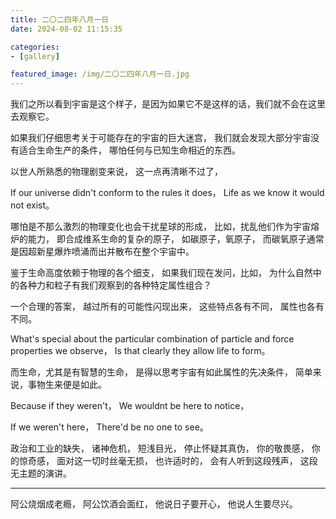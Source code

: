```yaml
---
title: 二〇二四年八月一日
date: 2024-08-02 11:15:35

categories:
- [gallery]

featured_image: /img/二〇二四年八月一日.jpg
---
```


我们之所以看到宇宙是这个样子，是因为如果它不是这样的话，我们就不会在这里去观察它。

如果我们仔细思考关于可能存在的宇宙的巨大迷宫，
我们就会发现大部分宇宙没有适合生命生产的条件，
哪怕任何与已知生命相近的东西。

以世人所熟悉的物理剧变来说，
这一点再清晰不过了，

If our universe didn't conform to the rules it does，
Life as we know it would not exist。

哪怕是不那么激烈的物理变化也会干扰星球的形成，
比如，扰乱他们作为宇宙熔炉的能力，
即合成维系生命的复杂的原子，
如碳原子，氧原子，
而碳氧原子通常是因超新星爆炸喷涌而出并散布在整个宇宙中。

鉴于生命高度依赖于物理的各个细支，
如果我们现在发问，比如，
为什么自然中的各种力和粒子有我们观察到的各种特定属性组合？

一个合理的答案，
越过所有的可能性闪现出来，
这些特点各有不同，
属性也各有不同。

What's special about the particular combination of particle and force properties we observe，
Is that clearly they allow life to form。

而生命，尤其是有智慧的生命，
是得以思考宇宙有如此属性的先决条件，
简单来说，事物生来便是如此。

Because if they weren't，
We wouldnt be here to notice，

If we weren't here，
There'd be no one to see。

政治和工业的缺失，
诸神危机，
短浅目光，
停止怀疑其真伪，
你的敬畏感，
你的惊奇感，
面对这一切时丝毫无损，
也许适时的，
会有人听到这段残声，
这段无主题的演讲。

---

阿公烧烟成老瘾，
阿公饮酒会面红，
他说日子要开心，
他说人生要尽兴。
